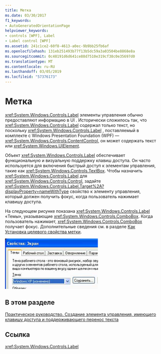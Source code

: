 ```yaml
---
title: Метка
ms.date: 03/30/2017
f1_keywords:
- AutoGeneratedOrientationPage
helpviewer_keywords:
- controls [WPF], Label
- Label control [WPF]
ms.assetid: 241c1ce2-60f8-4613-a0ec-9b9bb25fb6af
ms.openlocfilehash: 131eb251493b77f13b5dc59a3a03504be8868e8a
ms.sourcegitcommit: 0c48191d6d641ce88d7510e319cf38c0e35697d0
ms.translationtype: MT
ms.contentlocale: ru-RU
ms.lasthandoff: 03/05/2019
ms.locfileid: "57376173"
---
```

# <a name="label"></a>Метка
<xref:System.Windows.Controls.Label> элементы управления обычно предоставляют информацию в UI .  Исторически сложилось так, что <xref:System.Windows.Controls.Label> содержал только текст, но поскольку <xref:System.Windows.Controls.Label> , поставляемый в комплекте с Windows Presentation Foundation (WPF) — <xref:System.Windows.Controls.ContentControl>, он может содержать текст или <xref:System.Windows.UIElement>.  
  
 Объект <xref:System.Windows.Controls.Label> обеспечивает функциональную и визуальную поддержку клавиш доступа. Он часто используется для включения быстрый доступ к элементам управления, такие как <xref:System.Windows.Controls.TextBox>. Чтобы назначить <xref:System.Windows.Controls.Label> для <xref:System.Windows.Controls.Control>, задайте <xref:System.Windows.Controls.Label.Target%2A?displayProperty=nameWithType> свойство к элементу управления, который должен получить фокус, когда пользователь нажимает клавишу доступа.  
  
 На следующем рисунке показана <xref:System.Windows.Controls.Label> «Темы», указывающие <xref:System.Windows.Controls.ComboBox>.  Когда пользователь нажимает, <xref:System.Windows.Controls.ComboBox> получает фокус.  Дополнительные сведения см. в разделе [Как Установка целевого свойства метки](https://docs.microsoft.com/previous-versions/dotnet/netframework-3.5/ms752101(v=vs.90)).  
  
 ![Свойства отображения помеченные по использованию](./media/labeledby.JPG "LabeledBy")  
  
## <a name="in-this-section"></a>В этом разделе  
 [Практическое руководство. Создание элемента управления, имеющего клавишу доступа и поддерживающего перенос текста](how-to-create-a-control-that-has-an-access-key-and-text-wrapping.md)  
  
## <a name="reference"></a>Ссылка  
 <xref:System.Windows.Controls.Label>

